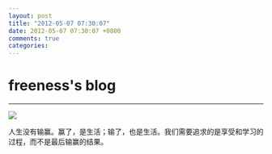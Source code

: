 ```yaml
---
layout: post
title: "2012-05-07 07:30:07"
date: 2012-05-07 07:30:07 +0800
comments: true
categories: 
---
```


# freeness's blog

----------

![](http://okqmqrbgo.bkt.clouddn.com/201205070730071.jpg)

>
人生没有输赢。赢了，是生活；输了，也是生活。我们需要追求的是享受和学习的过程，而不是最后输赢的结果。